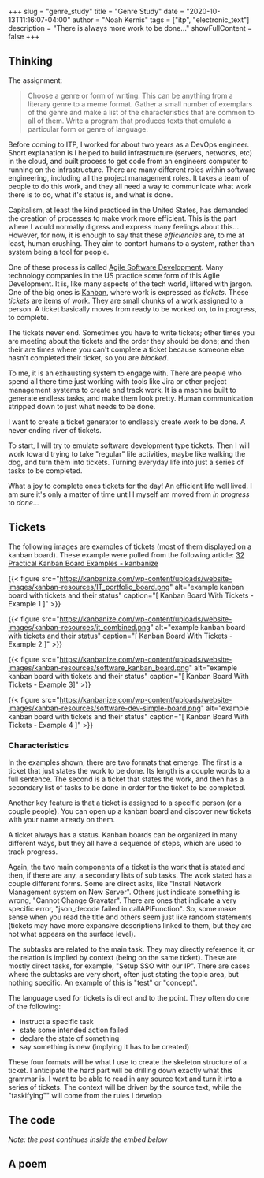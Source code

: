 +++
slug = "genre_study"
title = "Genre Study"
date = "2020-10-13T11:16:07-04:00"
author = "Noah Kernis"
tags = ["itp", "electronic_text"]
description = "There is always more work to be done..."
showFullContent = false
+++


## Thinking

The assignment:

> Choose a genre or form of writing. This can be anything from a literary genre to a meme format. Gather a small number of exemplars of the genre and make a list of the characteristics that are common to all of them. Write a program that produces texts that emulate a particular form or genre of language.

Before coming to ITP, I worked for about two years as a DevOps engineer. Short explanation is I helped to build infrastructure (servers, networks, etc) in the cloud, and built process to get code from an engineers computer to running on the infrastructure. There are many different roles within software engineering, including all the project management roles. It takes a team of people to do this work, and they all need a way to communicate what work there is to do, what it's status is, and what is done.

Capitalism, at least the kind practiced in the United States, has demanded the creation of processes to make work more efficient. This is the part where I would normally digress and express many feelings about this... However, for now, it is enough to say that these *efficiencies* are, to me at least, human crushing. They aim to contort humans to a system, rather than system being a tool for people. 

One of these process is called [Agile Software Development](https://en.wikipedia.org/wiki/Agile_software_development). Many technology companies in the US practice some form of this Agile Development. It is, like many aspects of the tech world, littered with jargon. One of the big ones is [Kanban](https://en.wikipedia.org/wiki/Kanban_(development)), where work is expressed as *tickets*. These *tickets* are items of work. They are small chunks of a work assigned to a person. A ticket basically moves from ready to be worked on, to in progress, to complete.

The tickets never end. Sometimes you have to write tickets; other times you are meeting about the tickets and the order they should be done; and then their are times where you can't complete a ticket because someone else hasn't completed their ticket, so you are *blocked*.

To me, it is an exhausting system to engage with. There are people who spend all there time just working with tools like Jira or other project management systems to create and track work. It is a machine built to generate endless tasks, and make them look pretty. Human communication stripped down to just what needs to be done. 

I want to create a ticket generator to endlessly create work to be done. A never ending river of tickets.

To start, I will try to emulate software development type tickets. Then I will work toward trying to take "regular" life activities, maybe like walking the dog, and turn them into tickets. Turning everyday life into just a series of tasks to be completed. 

What a joy to complete ones tickets for the day! An efficient life well lived. I am sure it's only a matter of time until I myself am moved from *in progress* to *done*...

## Tickets

The following images are examples of tickets (most of them displayed on a kanban board). These example were pulled from the following article: [32 Practical Kanban Board Examples - kanbanize](https://kanbanize.com/kanban-resources/kanban-software/kanban-board-examples)

{{< figure src="https://kanbanize.com/wp-content/uploads/website-images/kanban-resources/IT_portfolio_board.png" alt="example kanban board with tickets and their status" caption="[ Kanban Board With Tickets - Example 1 ]" >}}

{{< figure src="https://kanbanize.com/wp-content/uploads/website-images/kanban-resources/it_combined.png" alt="example kanban board with tickets and their status" caption="[ Kanban Board With Tickets - Example 2 ]" >}}

{{< figure src="https://kanbanize.com/wp-content/uploads/website-images/kanban-resources/software_kanban_board.png" alt="example kanban board with tickets and their status" caption="[ Kanban Board With Tickets - Example 3]" >}}

{{< figure src="https://kanbanize.com/wp-content/uploads/website-images/kanban-resources/software-dev-simple-board.png" alt="example kanban board with tickets and their status" caption="[ Kanban Board With Tickets - Example 4 ]" >}}

### Characteristics

In the examples shown, there are two formats that emerge. The first is a ticket that just states the work to be done. Its length is a couple words to a full sentence. The second is a ticket that states the work, and then has a secondary list of tasks to be done in order for the ticket to be completed. 

Another key feature is that a ticket is assigned to a specific person (or a couple people). You can open up a kanban board and discover new tickets with your name already on them. 

A ticket always has a status. Kanban boards can be organized in many different ways, but they all have a sequence of steps, which are used to track progress. 

Again, the two main components of a ticket is the work that is stated and then, if there are any, a secondary lists of sub tasks. The work stated has a couple different forms. Some are direct asks, like "Install Network Management system on New Server". Others just indicate something is wrong, "Cannot Change Gravatar". There are ones that indicate a very specific error, "json_decode failed in callAPIFunction". So, some make sense when you read the title and others seem just like random statements (tickets may have more expansive descriptions linked to them, but they are not what appears on the surface level).

The subtasks are related to the main task. They may directly reference it, or the relation is implied by context (being on the same ticket). These are mostly direct tasks, for example, "Setup SSO with our IP". There are cases where the subtasks are very short, often just stating the topic area, but nothing specific. An example of this is "test" or "concept".

The language used for tickets is direct and to the point. They often do one of the following:

- instruct a specific task
- state some intended action failed
- declare the state of something
- say something is new (implying it has to be created)

These four formats will be what I use to create the skeleton structure of a ticket. I anticipate the hard part will be drilling down exactly what this grammar is. I want to be able to read in any source text and turn it into a series of tickets. The context will be driven by the source text, while the "taskifying"" will come from the rules I develop

## The code

*Note: the post continues inside the embed below*

<!-- 
{{< gist nkernis c86de2a6d4b4563691a74aadb28f2278 >}}

[link to digital_cutup.ipynb](https://gist.github.com/nkernis/c86de2a6d4b4563691a74aadb28f2278) 
-->

## A poem